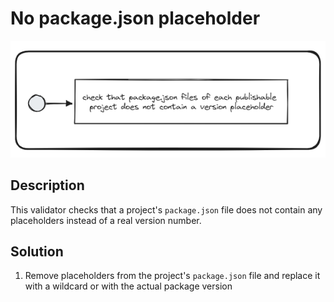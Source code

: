 # No package.json placeholder
![no-package-json-placeholder.png](../../../../docs/images/no-package-json-placeholder.png)

## Description
This validator checks that a project's `package.json` file does not contain any placeholders instead of a real version number.

## Solution

1. Remove placeholders from the project's `package.json` file and replace it with a wildcard or with the actual package version
